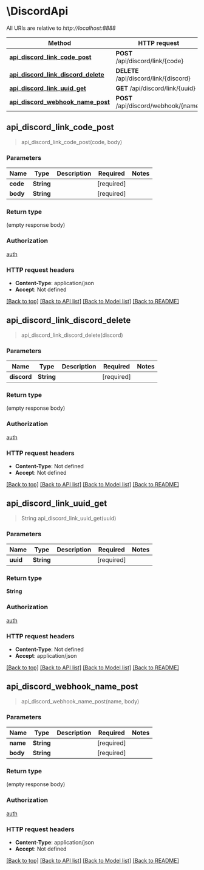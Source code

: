 # \DiscordApi

All URIs are relative to *http://localhost:8888*

Method | HTTP request | Description
------------- | ------------- | -------------
[**api_discord_link_code_post**](DiscordApi.md#api_discord_link_code_post) | **POST** /api/discord/link/{code} | 
[**api_discord_link_discord_delete**](DiscordApi.md#api_discord_link_discord_delete) | **DELETE** /api/discord/link/{discord} | 
[**api_discord_link_uuid_get**](DiscordApi.md#api_discord_link_uuid_get) | **GET** /api/discord/link/{uuid} | 
[**api_discord_webhook_name_post**](DiscordApi.md#api_discord_webhook_name_post) | **POST** /api/discord/webhook/{name} | 



## api_discord_link_code_post

> api_discord_link_code_post(code, body)


### Parameters


Name | Type | Description  | Required | Notes
------------- | ------------- | ------------- | ------------- | -------------
**code** | **String** |  | [required] |
**body** | **String** |  | [required] |

### Return type

 (empty response body)

### Authorization

[auth](../README.md#auth)

### HTTP request headers

- **Content-Type**: application/json
- **Accept**: Not defined

[[Back to top]](#) [[Back to API list]](../README.md#documentation-for-api-endpoints) [[Back to Model list]](../README.md#documentation-for-models) [[Back to README]](../README.md)


## api_discord_link_discord_delete

> api_discord_link_discord_delete(discord)


### Parameters


Name | Type | Description  | Required | Notes
------------- | ------------- | ------------- | ------------- | -------------
**discord** | **String** |  | [required] |

### Return type

 (empty response body)

### Authorization

[auth](../README.md#auth)

### HTTP request headers

- **Content-Type**: Not defined
- **Accept**: Not defined

[[Back to top]](#) [[Back to API list]](../README.md#documentation-for-api-endpoints) [[Back to Model list]](../README.md#documentation-for-models) [[Back to README]](../README.md)


## api_discord_link_uuid_get

> String api_discord_link_uuid_get(uuid)


### Parameters


Name | Type | Description  | Required | Notes
------------- | ------------- | ------------- | ------------- | -------------
**uuid** | **String** |  | [required] |

### Return type

**String**

### Authorization

[auth](../README.md#auth)

### HTTP request headers

- **Content-Type**: Not defined
- **Accept**: application/json

[[Back to top]](#) [[Back to API list]](../README.md#documentation-for-api-endpoints) [[Back to Model list]](../README.md#documentation-for-models) [[Back to README]](../README.md)


## api_discord_webhook_name_post

> api_discord_webhook_name_post(name, body)


### Parameters


Name | Type | Description  | Required | Notes
------------- | ------------- | ------------- | ------------- | -------------
**name** | **String** |  | [required] |
**body** | **String** |  | [required] |

### Return type

 (empty response body)

### Authorization

[auth](../README.md#auth)

### HTTP request headers

- **Content-Type**: application/json
- **Accept**: Not defined

[[Back to top]](#) [[Back to API list]](../README.md#documentation-for-api-endpoints) [[Back to Model list]](../README.md#documentation-for-models) [[Back to README]](../README.md)

